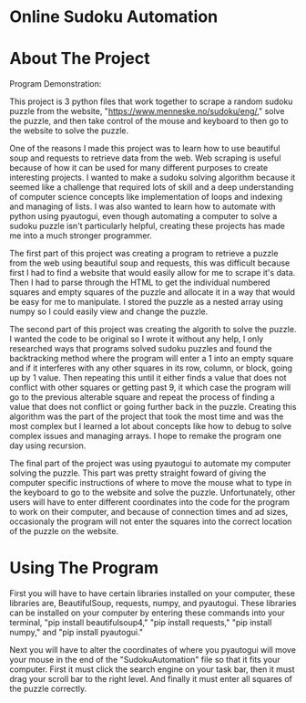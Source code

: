 # Online Sudoku Automation

# About The Project
Program Demonstration:

This project is 3 python files that work together to scrape a random sudoku puzzle from the website, "https://www.menneske.no/sudoku/eng/," solve the puzzle, and then take control of the mouse and keyboard to then go to the website to solve the puzzle. 

One of the reasons I made this project was to learn how to use beautiful soup and requests to retrieve data from the web. Web scraping is useful because of how it can be used for many different purposes to create interesting projects. I wanted to make a sudoku solving algorithm because it seemed like a challenge that required lots of skill and a deep understanding of computer science concepts like implementation of loops and indexing and managing of lists. I was also wanted to learn how to automate with python using pyautogui, even though automating a computer to solve a sudoku puzzle isn't particularly helpful, creating these projects has made me into a much stronger programmer.

The first part of this project was creating a program to retrieve a puzzle from the web using beautiful soup and requests, this was difficult because first I had to find a website that would easily allow for me to scrape it's data. Then I had to parse through the HTML to get the individual numbered squares and empty squares of the puzzle and allocate it in a way that would be easy for me to manipulate. I stored the puzzle as a nested array using numpy so I could easily view and change the puzzle.

The second part of this project was creating the algorith to solve the puzzle. I wanted the code to be original so I wrote it without any help, I only researched ways that programs solved sudoku puzzles and found the backtracking method where the program will enter a 1 into an empty square and if it interferes with any other squares in its row, column, or block, going up by 1 value. Then repeating this until it either finds a value that does not conflict with other squares or getting past 9, it which case the program will go to the previous alterable square and repeat the process of finding a value that does not conflict or going further back in the puzzle. Creating this algorithm was the part of the project that took the most time and was the most complex but I learned a lot about concepts like how to debug to solve complex issues and managing arrays. I hope to remake the program one day using recursion.

The final part of the project was using pyautogui to automate my computer solving the puzzle. This part was pretty straight foward of giving the computer specific instructions of where to move the mouse what to type in the keyboard to go to the website and solve the puzzle. Unfortunately, other users will have to enter different coordinates into the code for the program to work on their computer, and because of connection times and ad sizes, occasionaly the program will not enter the squares into the correct location of the puzzle on the website.

# Using The Program
First you will have to have certain libraries installed on your computer, these libraries are, BeautifulSoup, requests, numpy, and pyautogui. These libraries can be installed on your computer by entering these commands into your terminal, "pip install beautifulsoup4," "pip install requests," "pip install numpy," and "pip install pyautogui."

Next you will have to alter the coordinates of where you pyautogui will move your mouse in the end of the "SudokuAutomation" file so that it fits your computer. First it must click the search engine on your task bar, then it must drag your scroll bar to the right level. And finally it must enter all squares of the puzzle correctly.
